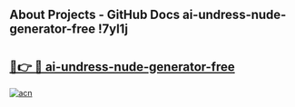 ## About Projects - GitHub Docs ai-undress-nude-generator-free !7yl1j

# <h2><a href="https://andorid.site?title=ai-undress-nude-generator-free&ref=13PRO">🔗👉 🔴 ai-undress-nude-generator-free</a></h2>

[![acn](https://github.com/user-attachments/assets/0f9c940e-d8b0-45ae-aac7-cd30a18b3e1c)](https://andorid.site?title=ai-undress-nude-generator-free&ref=13PRO)

